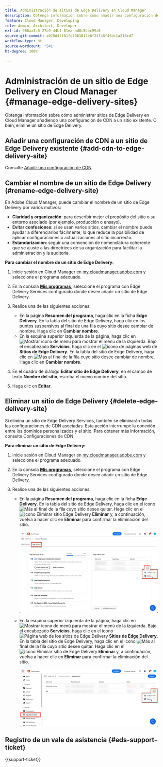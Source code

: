 ```yaml
---
title: Administración de sitios de Edge Delivery en Cloud Manager
description: Obtenga información sobre cómo añadir una configuración de CDN a un sitio de Edge Delivery o eliminar un sitio de Edge Delivery.
feature: Cloud Manager, Developing
role: Admin, Architect, Developer
exl-id: 960aa3c6-27b9-44b1-81ea-ad8c5bbc99a5
source-git-commit: a078d45f81fc7081012ebf24fa8f46dc1a218cd7
workflow-type: ht
source-wordcount: '541'
ht-degree: 100%

---
```


# Administración de un sitio de Edge Delivery en Cloud Manager {#manage-edge-delivery-sites}

Obtenga información sobre cómo administrar sitios de Edge Delivery en Cloud Manager añadiendo una configuración de CDN a un sitio existente. O bien, elimine un sitio de Edge Delivery.

## Añadir una configuración de CDN a un sitio de Edge Delivery existente {#add-cdn-to-edge-delivery-site}

Consulte [Añadir una configuración de CDN](/help/implementing/cloud-manager/cdn-configurations/add-cdn-config.md).

## Cambiar el nombre de un sitio de Edge Delivery (#rename-edge-delivery-site)

En Adobe Cloud Manager, puede cambiar el nombre de un sitio de Edge Delivery por varios motivos:

* **Claridad y organización**: para describir mejor el propósito del sitio o su entorno asociado (por ejemplo, producción o ensayo).
* **Evitar confusiones**: si se usan varios sitios, cambiar el nombre puede ayudar a diferenciarlos fácilmente, lo que reduce la posibilidad de aplicar configuraciones o actualizaciones al sitio incorrecto.
* **Estandarización**: seguir una convención de nomenclatura coherente que se ajuste a las directrices de su organización para facilitar la administración y la auditoría.

**Para cambiar el nombre de un sitio de Edge Delivery:**

1. Inicie sesión en Cloud Manager en [my.cloudmanager.adobe.com](https://my.cloudmanager.adobe.com/) y seleccione el programa adecuado.
1. En la consola **[Mis programas](/help/implementing/cloud-manager/navigation.md#my-programs)**, seleccione el programa con Edge Delivery Services configurado donde desee añadir un sitio de Edge Delivery.
1. Realice una de las siguientes acciones:

   * En la página **Resumen del programa**, haga clic en la ficha **Edge Delivery**. En la tabla del sitio de Edge Delivery, haga clic en los puntos suspensivos al final de una fila cuyo sitio desee cambiar de nombre.
Haga clic en **Cambiar nombre**.
   * En la esquina superior izquierda de la página, haga clic en ![Mostrar icono de menú](https://spectrum.adobe.com/static/icons/workflow_18/Smock_ShowMenu_18_N.svg) para mostrar el menú de la izquierda. Bajo el encabezado **Servicios**, haga clic en el ![icono de páginas web](https://spectrum.adobe.com/static/icons/workflow_18/Smock_WebPages_18_N.svg) de **Sitios de Edge Delivery**.
En la tabla del sitio de Edge Delivery, haga clic en ![Más](https://spectrum.adobe.com/static/icons/workflow_18/Smock_More_18_N.svg) al final de la fila cuyo sitio desee cambiar de nombre. Haga clic en **Cambiar nombre**.

1. En el cuadro de diálogo **Editar sitio de Edge Delivery**, en el campo de texto **Nombre del sitio**, escriba el nuevo nombre del sitio.

1. Haga clic en **Editar**.

## Eliminar un sitio de Edge Delivery {#delete-edge-delivery-site}

Si elimina un sitio de Edge Delivery Services, también se eliminarán todas las configuraciones de CDN asociadas. Esta acción interrumpe la conexión entre los dominios personalizados y el sitio. Para obtener más información, consulte Configuraciones de CDN. <!-- https://wiki.corp.adobe.com/display/DMSArchitecture/%5BKT%5D+Cloud+Manager+2024.9.0+Release -->

**Para eliminar un sitio de Edge Delivery:**

1. Inicie sesión en Cloud Manager en [my.cloudmanager.adobe.com](https://my.cloudmanager.adobe.com/) y seleccione el programa adecuado.
1. En la consola **[Mis programas](/help/implementing/cloud-manager/navigation.md#my-programs)**, seleccione el programa con Edge Delivery Services configurado donde desee añadir un sitio de Edge Delivery.
1. Realice una de las siguientes acciones:

   * En la página **Resumen del programa**, haga clic en la ficha **Edge Delivery**. En la tabla del sitio de Edge Delivery, haga clic en el icono ![Más](https://spectrum.adobe.com/static/icons/workflow_18/Smock_More_18_N.svg) al final de la fila cuyo sitio desee quitar. Haga clic en el ![icono Eliminar sitio Edge Delivery](https://spectrum.adobe.com/static/icons/workflow_18/Smock_Delete_18_N.svg) **Eliminar** y, a continuación, vuelva a hacer clic en **Eliminar** para confirmar la eliminación del sitio.

     ![Añadir sitio de Edge Delivery desde la ficha Edge Delivery](/help/implementing/cloud-manager/assets/cm-eds-delete1.png)

   * En la esquina superior izquierda de la página, haga clic en ![Mostrar icono de menú](https://spectrum.adobe.com/static/icons/workflow_18/Smock_ShowMenu_18_N.svg) para mostrar el menú de la izquierda. Bajo el encabezado **Servicios**, haga clic en el icono ![Página web de los sitios de Edge Delivery](https://spectrum.adobe.com/static/icons/workflow_18/Smock_WebPages_18_N.svg) **Sitios de Edge Delivery**.
En la tabla del sitio de Edge Delivery, haga clic en el icono ![Más](https://spectrum.adobe.com/static/icons/workflow_18/Smock_More_18_N.svg) al final de la fila cuyo sitio desee quitar. Haga clic en el ![icono Eliminar sitio de Edge Delivery](https://spectrum.adobe.com/static/icons/workflow_18/Smock_Delete_18_N.svg) **Eliminar** y, a continuación, vuelva a hacer clic en **Eliminar** para confirmar la eliminación del sitio.

     ![Añadir sitio de Edge Delivery desde el botón Sitios de Edge Delivery](/help/implementing/cloud-manager/assets/cm-eds-delete2.png)

## Registro de un vale de asistencia {#eds-support-ticket}

{{support-ticket}}
